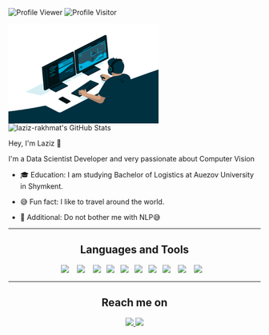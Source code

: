 <img src="https://komarev.com/ghpvc/?username=laziz-rakhmat&label=Profile%20views&color=0e75b6&style=flat" alt="Profile Viewer" /> <img src="https://visitor-badge.glitch.me/badge?page_id=laziz-rakhmat.laziz-rakhmat" alt="Profile Visitor"/>

<img align="left" alt="GIF" src="https://github.com/laziz-rakhmat/laziz-rakhmat/blob/main/code.gif" width="300" height="200"
href="https://awesome-github-stats.azurewebsites.net/index.html??cardType=github&theme=github-dark">    <img  alt="laziz-rakhmat's GitHub Stats" src="https://awesome-github-stats.azurewebsites.net/user-stats/laziz-rakhmat?cardType=github&theme=github-dark" />

Hey, I'm Laziz 👋

I'm a Data Scientist Developer and very passionate about Computer Vision

- 🎓 Education: I am studying Bachelor of Logistics at Auezov University in Shymkent. 


- 😅 Fun fact: I like to travel around the world.

- 🙂 Additional: Do not bother me with NLP😅

<hr>

<h2 align="center">  Languages and Tools </h2>
<p align="center">
   <img src="https://img.shields.io/badge/-Python-0a2463?logo=python&logoColor=white&style=for-the-badge" />&nbsp;&nbsp;&nbsp;
   <img src="https://img.shields.io/badge/-Numpy-0a2463?logo=numpy&logoColor=white&style=for-the-badge" />&nbsp;&nbsp;&nbsp;
   <img src="https://img.shields.io/badge/-Pandas-0a2463?logo=pandas&logoColor=white&style=for-the-badge" />&nbsp;&nbsp;
   <img src="https://img.shields.io/badge/-Matplotlib-0a2463?logo=matplotlib&logoColor=white&style=for-the-badge" />&nbsp;&nbsp;
   <img src="https://img.shields.io/badge/-Seaborn-0a2463?logo=matplotlib&logoColor=white&style=for-the-badge" />&nbsp;&nbsp;
   <img src="https://img.shields.io/badge/-Selenium-0a2463?logo=selenium&logoColor=white&style=for-the-badge" />&nbsp;&nbsp;
   <img src="https://img.shields.io/badge/-Beautifulsoup-0a2463?logo=matplotlib&logoColor=white&style=for-the-badge" />&nbsp;&nbsp;
   <img src="https://img.shields.io/badge/-Sklearn-0a2463?logo=scikit-learn&logoColor=white&style=for-the-badge" />&nbsp;&nbsp;&nbsp;
   <img src="https://img.shields.io/badge/-Pytorch-0a2463?logo=pytorch&logoColor=white&style=for-the-badge" />&nbsp;&nbsp;&nbsp;
   <img src="https://img.shields.io/badge/-OpenCV-0a2463?logo=OpenCV&logoColor=white&style=for-the-badge" />&nbsp;&nbsp;&nbsp;
</p>

<hr>
 <div>
  <h2 align="center">  Reach me on </h2>
    <p align="center">
       <a href="https://www.linkedin.com/in/laziz-rahmat" target="_blank">
         <img src="https://img.shields.io/badge/LinkedIn-0077B5?style=for-the-badge&logo=linkedin&logoColor=white"/>
       </a>
       <a href="mailto:lazizrakhmat@gmail.com" target="_blank">
         <img src="https://img.shields.io/badge/gmail-%23D14836.svg?&style=for-the-badge&logo=gmail&logoColor=white"/>
       </a>
    </p>
 </div>

